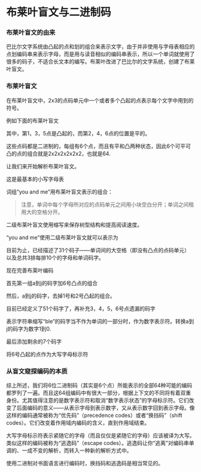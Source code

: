 布莱叶盲文与二进制码
====================

### 布莱叶盲文的由来

巴比尔文字系统由凸起的点和划的组合来表示文字，由于并非使用与字母表相应的点划编码串来表示字母，而是用与读音相似的编码串表示，所以一个单词就使用了很多的码子，不适合长文本的编写。布莱叶改进了巴比尔的文字系统，创建了布莱叶盲文。

### 布莱叶盲文

在布莱叶盲文中，2x3的点码单元中一个或者多个凸起的点表示每个文字中用到的符号。


例如下面的布莱叶盲文



其中，第1，3，5点是凸起的，而第2，4，6点的位置是平的。

这些点码都是二进制的，每组有6个点，而且有平和凸两种状态，因此6个可平可凸的点的组合就是2x2x2x2x2x2，也就是64.

让我们来开始解析布莱叶盲文。

这是最基本的小写字母表



词组“you and me”用布莱叶盲文表示的组合：



> 注意，单词中每个字母所对应的点码单元之间用小块空白分开；单词之间租用大的空格分开。

二级布莱叶盲文使用缩写来保存树型结构和提高阅读速度。



“you and me”使用二级布莱叶盲文就可以表示为



目前为止，已经描述了31个码子——单词间的大空格（即没有凸点的点码单元）以及总共3排每排10个的字母和单词码字。

现在完善布莱叶编码

首先第一组a到j的码字加6号凸点的组合



然后，a到j的码字，去掉1号和2号凸起的组合。



目前已经定义了51个码字了，再补充3，4，5，6号点遗漏的码字



表示字符串缩写“ble”的码字当不作为单词的一部分时，作为数字表示符。转换a到j的码字为数字1到0.



最后添加剩余的7个码字



将6号凸起的点作为大写字母标示符

### 从盲文窥探编码的本质

综上所述，我们将6位二进制码（其实是6个点）所能表示的全部64种可能的编码都罗列了一遍。而且这64组编码中有很大一部分，根据上下文的不同将有着双重身份。尤其值得注意的是数字表示符和取消“数字表示状态”的字母标示符。它们改变了后面编码的意义——从表示字母到表示数字，又从表示数字回到表示字母。像这样的编码通常被称为“优先码”（precedence codes）或者“换挡码”（shift codes）。它们改变着作用域内编码的含义，直到作用域结束。

大写字母标示符表示紧随它的字母（而且仅仅是紧随它的字母）应该被译为大写。类似这样的编码被称为“逃逸码”（escape codes）。逃逸码让你“逃离”对编码串单调的、一成不变的解析，而转入一种新的解析方式中。

使用二进制对书面语言进行编码时，换挡码和逃逸码是相当常见的。

